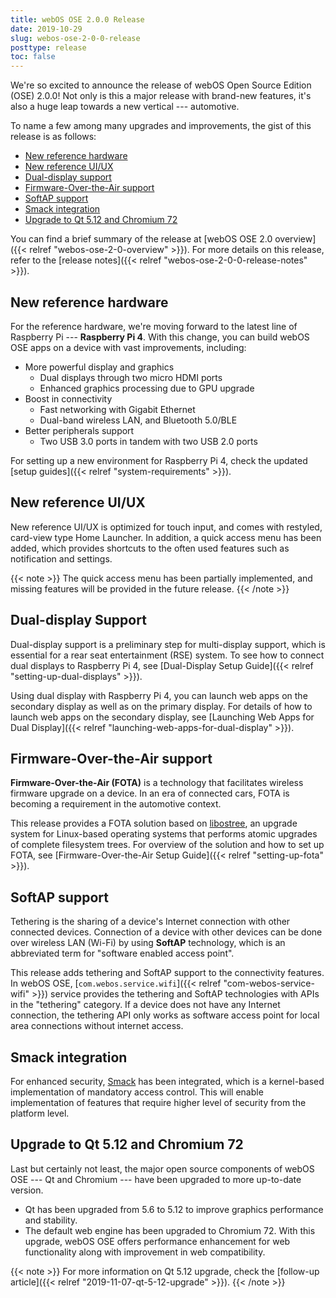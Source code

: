 ```yaml
---
title: webOS OSE 2.0.0 Release
date: 2019-10-29
slug: webos-ose-2-0-0-release
posttype: release
toc: false
---
```


We're so excited to announce the release of webOS Open Source Edition (OSE) 2.0.0! Not only is this a major release with brand-new features, it's also a huge leap towards a new vertical --- automotive.

To name a few among many upgrades and improvements, the gist of this release is as follows:

* [New reference hardware](#new-reference-hardware)
* [New reference UI/UX](#new-reference-ui-ux)
* [Dual-display support](#dual-display-support)
* [Firmware-Over-the-Air support](#firmware-over-the-air-support)
* [SoftAP support](#softap-support)
* [Smack integration](#smack-integration)
* [Upgrade to Qt 5.12 and Chromium 72](#upgrade-to-qt-5-12-and-chromium-72)

You can find a brief summary of the release at [webOS OSE 2.0 overview]({{< relref "webos-ose-2-0-overview" >}}). For more details on this release, refer to the [release notes]({{< relref "webos-ose-2-0-0-release-notes" >}}).

## New reference hardware

For the reference hardware, we're moving forward to the latest line of Raspberry Pi --- **Raspberry Pi 4**. With this change, you can build webOS OSE apps on a device with vast improvements, including:

* More powerful display and graphics
    - Dual displays through two micro HDMI ports
    - Enhanced graphics processing due to GPU upgrade
* Boost in connectivity
    - Fast networking with Gigabit Ethernet
    - Dual-band wireless LAN, and Bluetooth 5.0/BLE
* Better peripherals support
    - Two USB 3.0 ports in tandem with two USB 2.0 ports

For setting up a new environment for Raspberry Pi 4, check the updated [setup guides]({{< relref "system-requirements" >}}).

## New reference UI/UX

New reference UI/UX is optimized for touch input, and comes with restyled, card-view type Home Launcher. In addition, a quick access menu has been added, which provides shortcuts to the often used features such as notification and settings.

{{< note >}}
The quick access menu has been partially implemented, and missing features will be provided in the future release.
{{< /note >}}

## Dual-display Support

Dual-display support is a preliminary step for multi-display support, which is essential for a rear seat entertainment (RSE) system. To see how to connect dual displays to Raspberry Pi 4, see [Dual-Display Setup Guide]({{< relref "setting-up-dual-displays" >}}).

Using dual display with Raspberry Pi 4, you can launch web apps on the secondary display as well as on the primary display. For details of how to launch web apps on the secondary display, see [Launching Web Apps for Dual Display]({{< relref "launching-web-apps-for-dual-display" >}}).

## Firmware-Over-the-Air support

**Firmware-Over-the-Air (FOTA)** is a technology that facilitates wireless firmware upgrade on a device. In an era of connected cars, FOTA is becoming a requirement in the automotive context.

This release provides a FOTA solution based on [libostree](https://ostree.readthedocs.io/en/latest/), an upgrade system for Linux-based operating systems that performs atomic upgrades of complete filesystem trees. For overview of the solution and how to set up FOTA, see [Firmware-Over-the-Air Setup Guide]({{< relref "setting-up-fota" >}}).

## SoftAP support

Tethering is the sharing of a device's Internet connection with other connected devices. Connection of a device with other devices can be done over wireless LAN (Wi-Fi) by using **SoftAP** technology, which is an abbreviated term for "software enabled access point".

This release adds tethering and SoftAP support to the connectivity features. In webOS OSE, [`com.webos.service.wifi`]({{< relref "com-webos-service-wifi" >}}) service provides the tethering and SoftAP technologies with APIs in the "tethering" category. If a device does not have any Internet connection, the tethering API only works as software access point for local area connections without internet access.

## Smack integration

For enhanced security, [Smack](https://en.wikipedia.org/wiki/Smack_(software)) has been integrated, which is a kernel-based implementation of mandatory access control. This will enable implementation of features that require higher level of security from the platform level.

## Upgrade to Qt 5.12 and Chromium 72

Last but certainly not least, the major open source components of webOS OSE --- Qt and Chromium --- have been upgraded to more up-to-date version.

* Qt has been upgraded from 5.6 to 5.12 to improve graphics performance and stability.
* The default web engine has been upgraded to Chromium 72. With this upgrade, webOS OSE offers performance enhancement for web functionality along with improvement in web compatibility.

{{< note >}}
For more information on Qt 5.12 upgrade, check the [follow-up article]({{< relref "2019-11-07-qt-5-12-upgrade" >}}).
{{< /note >}}
